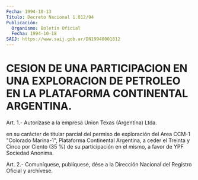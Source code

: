 ```yaml
---
Fecha: 1994-10-13
Título: Decreto Nacional 1.812/94
Publicación:
  Organismo: Boletín Oficial
  Fecha: 1994-10-18
SAIJ: https://www.saij.gob.ar/DN19940001812
---
```

# CESION DE UNA PARTICIPACION EN UNA EXPLORACION DE PETROLEO EN LA PLATAFORMA CONTINENTAL ARGENTINA.

<a id="1"></a>
Art. 1.- Autorízase a la empresa Union Texas (Argentina) Ltda.

en su  carácter  de  titular parcial del permiso de exploración del Area CCM-1 "Colorado Marina-1",  Plataforma  Continental Argentina, a  ceder el Treinta y Cinco por Ciento (35 %) de  su  participación en el mismo, a favor de YPF Sociedad Anonima.

<a id="2"></a>
Art. 2.- Comuníquese, publíquese, dése a la Dirección Nacional del Registro Oficial y archívese.